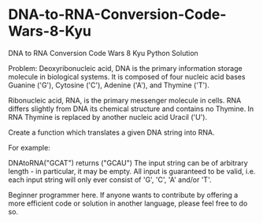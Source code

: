 # DNA-to-RNA-Conversion-Code-Wars-8-Kyu
DNA to RNA Conversion Code Wars 8 Kyu Python Solution

Problem:
Deoxyribonucleic acid, DNA is the primary information storage molecule in biological systems. It is composed of four nucleic acid bases Guanine ('G'), Cytosine ('C'), Adenine ('A'), and Thymine ('T').

Ribonucleic acid, RNA, is the primary messenger molecule in cells. RNA differs slightly from DNA its chemical structure and contains no Thymine. In RNA Thymine is replaced by another nucleic acid Uracil ('U').

Create a function which translates a given DNA string into RNA.

For example:

DNAtoRNA("GCAT") returns ("GCAU")
The input string can be of arbitrary length - in particular, it may be empty. All input is guaranteed to be valid, i.e. each input string will only ever consist of 'G', 'C', 'A' and/or 'T'.

Beginner programmer here. If anyone wants to contribute by offering a more efficient code or solution in another language, please feel free to do so.
